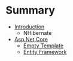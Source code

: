 # Summary

* [Introduction](README.md)
   * NHibernate
* [Asp.Net Core](aspnet_core.md)
   * [Empty Template](empty_template.md)
   * [Entity Framework](entity_framework.md)

